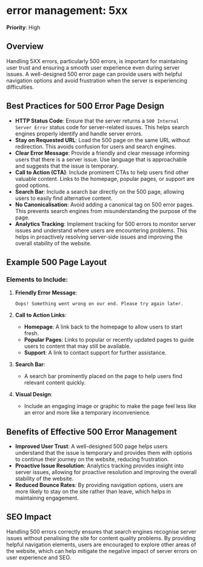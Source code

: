 
# error management: 5xx

**Priority**: High

## Overview

Handling 5XX errors, particularly 500 errors, is important for maintaining user trust and ensuring a smooth user experience even during server issues. A well-designed 500 error page can provide users with helpful navigation options and avoid frustration when the server is experiencing difficulties.

## Best Practices for 500 Error Page Design

- **HTTP Status Code**: Ensure that the server returns a `500 Internal Server Error` status code for server-related issues. This helps search engines properly identify and handle server errors.
- **Stay on Requested URL**: Load the 500 page on the same URL without redirection. This avoids confusion for users and search engines.
- **Clear Error Message**: Provide a friendly and clear message informing users that there is a server issue. Use language that is approachable and suggests that the issue is temporary.
- **Call to Action (CTA)**: Include prominent CTAs to help users find other valuable content. Links to the homepage, popular pages, or support are good options.
- **Search Bar**: Include a search bar directly on the 500 page, allowing users to easily find alternative content.
- **No Canonicalisation**: Avoid adding a canonical tag on 500 error pages. This prevents search engines from misunderstanding the purpose of the page.
- **Analytics Tracking**: Implement tracking for 500 errors to monitor server issues and understand where users are encountering problems. This helps in proactively resolving server-side issues and improving the overall stability of the website.

## Example 500 Page Layout

### Elements to Include:

1. **Friendly Error Message**:
   ```
   Oops! Something went wrong on our end. Please try again later.
   ```

2. **Call to Action Links**:
   - **Homepage**: A link back to the homepage to allow users to start fresh.
   - **Popular Pages**: Links to popular or recently updated pages to guide users to content that may still be available.
   - **Support**: A link to contact support for further assistance.

3. **Search Bar**:
   - A search bar prominently placed on the page to help users find relevant content quickly.

4. **Visual Design**:
   - Include an engaging image or graphic to make the page feel less like an error and more like a temporary inconvenience.

## Benefits of Effective 500 Error Management

- **Improved User Trust**: A well-designed 500 page helps users understand that the issue is temporary and provides them with options to continue their journey on the website, reducing frustration.
- **Proactive Issue Resolution**: Analytics tracking provides insight into server issues, allowing for proactive resolution and improving the overall stability of the website.
- **Reduced Bounce Rates**: By providing navigation options, users are more likely to stay on the site rather than leave, which helps in maintaining engagement.

## SEO Impact

Handling 500 errors correctly ensures that search engines recognise server issues without penalising the site for content quality problems. By providing helpful navigation elements, users are encouraged to explore other areas of the website, which can help mitigate the negative impact of server errors on user experience and SEO.

